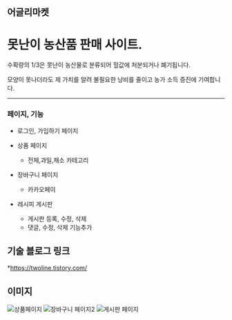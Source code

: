 ## 어글리마켓
 # 못난이 농산품 판매 사이트.

수확량의 1/3은 못난이 농산물로 분류되어 헐값에 처분되거나 폐기됩니다.

모양이 못나더라도 제 가치를 알려 불필요한 낭비를 줄이고 농가 소득 증진에 기여합니다.

***
### 페이지, 기능

  * 로그인, 가입하기 페이지
  
  * 상품 페이지
    * 전체,과일,채소 카테고리  
    
  * 장바구니 페이지
    * 카카오페이  
    
  * 레시피 게시판 
    * 게시판 등록, 수정, 삭제  
    * 댓글, 수정, 삭제 기능추가



## 기술 블로그 링크

*<https://twoline.tistory.com/>



## 이미지
![상품페이지](https://user-images.githubusercontent.com/68780794/173820156-757bfac4-2cd1-4b72-9cf3-62647be496d4.jpg)
![장바구니 페이지2](https://user-images.githubusercontent.com/68780794/173820531-628f0241-ed33-42d2-8077-355d1aacd9f3.jpg)
![게시판 페이지](https://user-images.githubusercontent.com/68780794/173820973-350b1cf1-b98a-4f4d-aca7-c769f8949267.jpg)


